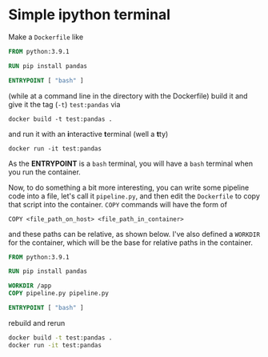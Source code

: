 # Simple ipython terminal

Make a `Dockerfile` like

```Dockerfile
FROM python:3.9.1

RUN pip install pandas

ENTRYPOINT [ "bash" ]
```

(while at a command line in the directory with the Dockerfile) build it and give it the tag (`-t`) `test:pandas` via

`docker build -t test:pandas .`

and run it with an **i**nteractive **t**erminal (well a **t**ty)

`docker run -it test:pandas`

As the **ENTRYPOINT** is a `bash` terminal, you will have a `bash` terminal when you run the container.

Now, to do something a bit more interesting, you can write some pipeline code into a file, let's call it `pipeline.py`, and then edit the `Dockerfile` to copy that script into the container. `COPY` commands will have the form of 

`COPY <file_path_on_host> <file_path_in_container>`

and these paths can be relative, as shown below. I've also defined a `WORKDIR` for the container, which will be the base for relative paths in the container.

```Dockerfile
FROM python:3.9.1

RUN pip install pandas

WORKDIR /app
COPY pipeline.py pipeline.py

ENTRYPOINT [ "bash" ]
```

rebuild and rerun

```bash
docker build -t test:pandas .
docker run -it test:pandas
````
